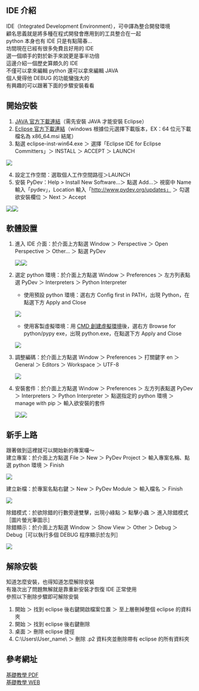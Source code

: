 ## IDE 介紹
IDE（Integrated Development Environment），可中譯為整合開發環境  
顧名思義就是將多種在程式開發會應用到的工具整合在一起  
python 本身也有 IDE 只是有點陽春...  
坊間現在已經有很多免費且好用的 IDE  
選一個順手的對於新手來說更是事半功倍  
這邊介紹一個歷史算頗久的 IDE  
不僅可以拿來編輯 python 還可以拿來編輯 JAVA  
個人覺得他 DEBUG 的功能蠻強大的  
有興趣的可以跟著下面的步驟安裝看看  

## 開始安裝
1. [JAVA 官方下載連結](https://github.com/ojdkbuild/ojdkbuild/blob/master/README.md)（需先安裝 JAVA 才能安裝 Eclipse）  
2. [Eclipse 官方下載連結](https://www.eclipse.org/downloads/)（windows 根據位元選擇下載版本，EX：64 位元下載檔名為 x86_64.msi 結尾）  
3. 點選 eclipse-inst-win64.exe ＞ 選擇「Eclipse IDE for Eclipse Committers」＞ INSTALL ＞ ACCEPT ＞ LAUNCH  
  
![](https://github.com/yuning-lin/EnvironmentSetup/blob/main/SetUpPic/eclipse_committers.PNG)  
  
4. 設定工作空間：選取個人工作空間路徑＞LAUNCH
5. 安裝 PyDev：Help > Install New Software...＞ 點選 Add...＞ 視窗中 Name 輸入「pydev」，Location 輸入「http://www.pydev.org/updates」 ＞ 勾選欲安裝欄位 ＞ Next ＞ Accept  
  
![](https://github.com/yuning-lin/EnvironmentSetup/blob/main/SetUpPic/install_pydev.png)![](https://github.com/yuning-lin/EnvironmentSetup/blob/main/SetUpPic/optional_columns.png)

## 軟體設置
1. 進入 IDE 介面：於介面上方點選 Window ＞ Perspective ＞ Open Perspective ＞ Other… ＞ 點選 PyDev
  
    ![](https://github.com/yuning-lin/EnvironmentSetup/blob/main/SetUpPic/enter_eclipse_interface1.png)![](https://github.com/yuning-lin/EnvironmentSetup/blob/main/SetUpPic/enter_eclipse_interface2.png)  
  
2. 選定 python 環境：於介面上方點選 Window ＞ Preferences ＞ 左方列表點選 PyDev ＞ Interpreters ＞ Python Interpreter
    * 使用預設 python 環境：選右方 Config first in PATH，出現 Python，在點選下方 Apply and Close
      
    ![](https://github.com/yuning-lin/EnvironmentSetup/blob/main/SetUpPic/choose_python_env.PNG)  
      
    * 使用客製虛擬環境：用 [CMD 創建虛擬環境](https://github.com/yuning-lin/EnvironmentSetup/tree/main/Python#%E8%99%9B%E6%93%AC%E7%92%B0%E5%A2%83)後，選右方 Browse for python/pypy exe，出現 python.exe，在點選下方 Apply and Close
      
    ![](https://github.com/yuning-lin/EnvironmentSetup/blob/main/SetUpPic/choose_python_env2.png)  
      
3. 調整編碼：於介面上方點選 Window ＞ Preferences ＞ 打關鍵字 en ＞ General ＞ Editors ＞ Workspace ＞ UTF-8  
     
    ![](https://github.com/yuning-lin/EnvironmentSetup/blob/main/SetUpPic/change_encoding.PNG)
      
4. 安裝套件：於介面上方點選 Window ＞ Preferences ＞ 左方列表點選 PyDev ＞ Interpreters ＞ Python Interpreter ＞ 點選指定的 python 環境 ＞ manage with pip ＞ 輸入欲安裝的套件  
    
    ![](https://github.com/yuning-lin/EnvironmentSetup/blob/main/SetUpPic/manage_with_pip.PNG)![](https://github.com/yuning-lin/EnvironmentSetup/blob/main/SetUpPic/install_pkg.PNG)  
    
## 新手上路
跟著做到這裡就可以開始新的專案囉～  
建立專案：於介面上方點選 File ＞ New ＞ PyDev Project ＞ 輸入專案名稱、點選 python 環境 ＞ Finish  
  
![](https://github.com/yuning-lin/EnvironmentSetup/blob/main/SetUpPic/create_new_project.PNG)  
  
建立新檔：於專案名點右鍵 ＞ New ＞ PyDev Module ＞ 輸入檔名 ＞ Finish  
  
![](https://github.com/yuning-lin/EnvironmentSetup/blob/main/SetUpPic/create_new_py.png)  
  
除錯模式：於欲除錯的行數旁邊雙擊，出現小綠點 ＞ 點擊小蟲 ＞ 進入除錯模式［圖片螢光筆圖示］  
除錯顯示：於介面上方點選 Window ＞ Show View ＞ Other ＞ Debug ＞ Debug［可以執行多個 DEBUG 程序顯示於左列］
  
![](https://github.com/yuning-lin/EnvironmentSetup/blob/main/SetUpPic/debug_mode.PNG)  
  
## 解除安裝
知道怎麼安裝，也得知道怎麼解除安裝  
有幾次出了問題無解就是靠重新安裝才恢復 IDE 正常使用  
參照以下刪除步驟即可解除安裝  
1. 開始 ＞ 找到 eclipse 後右鍵開啟檔案位置 ＞ 至上層刪掉整個 eclipse 的資料夾
2. 開始 ＞ 找到 eclipse 後右鍵刪除
3. 桌面 ＞ 刪除 eclipse 捷徑
4. C:\Users\User_name\ ＞ 刪除 .p2 資料夾並刪除帶有 eclipse 的所有資料夾

## 參考網址
[基礎教學 PDF](https://www.cs.ccu.edu.tw/~naiwei/cs5812/Eclipse-IDE.pdf)  
[基礎教學 WEB](http://tw.gitbook.net/eclipse.html)  
  
